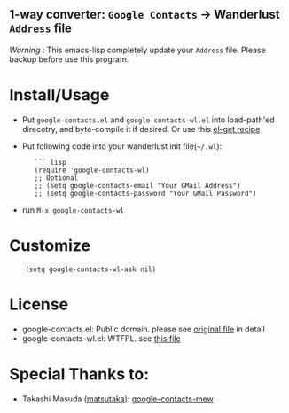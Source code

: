 1-way converter: `Google Contacts` → Wanderlust `Address` file
---------------------------------------------------------------

*Warning* : This emacs-lisp completely update your `Address`
file. Please backup before use this program.

Install/Usage
=============

* Put `google-contacts.el` and `google-contacts-wl.el` into load-path'ed
  direcotry, and byte-compile it if desired. Or use this [el-get recipe](https://github.com/uwabami/google-contacts-wl/blob/master/google-contacts-wl.rcp)

* Put following code into your wanderlust init file(`~/.wl`):

         ``` lisp
         (require 'google-contacts-wl)
         ;; Optional
         ;; (setq google-contacts-email "Your GMail Address")
         ;; (setq google-contacts-password "Your GMail Password")

* run `M-x google-contacts-wl`         

Customize
=========

        (setq google-contacts-wl-ask nil)

License
=======

  * google-contacts.el: Public domain. please see [original file](https://github.com/uwabami/google-contacts-wl/blob/master/google-contacts.el) in detail
  * google-contacts-wl.el: WTFPL. see [this file](https://github.com/uwabami/google-contacts-wl/blob/master/WTFPL)

Special Thanks to:
==================

  * Takashi Masuda ([matsutaka](https://github.com/masutaka/)): [google-contacts-mew](https://github.com/masutaka/google-contacts-mew/)
